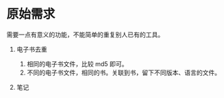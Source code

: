 原始需求
========

需要一点有意义的功能，不能简单的重复别人已有的工具。

1. 电子书去重

    1. 相同的电子书文件，比较 md5 即可。
    2. 不同的电子书文件，相同的书。关联到书，留下不同版本、语言的文件。
2. 笔记
